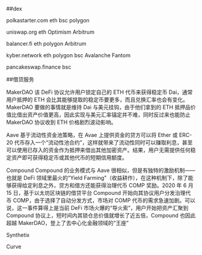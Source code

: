 ##dex

polkastarter.com   eth bsc polygon

uniswap.org       eth  Optimism Arbitrum

balancer.fi       eth  polygon Arbitrum

kyber.network      eth polygon bsc Avalanche Fantom

pancakeswap.finance    bsc


##借贷服务

MakerDAO
该 DeFi 协议允许用户锁定自己的 ETH 代币来获得稳定币 Dai，通常用户抵押的 ETH 会比其能够提取的稳定币要更多，而且兑换汇率也会有变化。MakerDAO 要做的事情就是维持 Dai 与美元挂钩，由于他们拿到的 ETH 抵押品价值比借出资产价值更高，因此实现与美元汇率锚定并不难，同时反过来也能防止 MakerDAO 协议收到 ETH 价格剧烈波动影响。

Aave 
基于流动性资金池策略，在 Avae 上提供资金的贷方可以将 Ether 或 ERC-20 代币存入一个“流动性池合约”，这样就带来了流动性同时可以赚取利息，甚至可以使用已存入的资金作为抵押来借出其他加密资产。结果，用户无需提供任何稳定资产即可获得稳定币或其他代币的短期信用额度。

Compound 
Compound 的业务模式与 Aave 很相似，但是有独特的激励机制——也就是 DeFi 领域里最火的“Yield Farming”（收益耕作），在这种机制下，除了能够获得给定利息之外，贷方和借方还能获得治理代币 COMP 奖励。2020 年 6 月 15 日，基于以太坊区块链的借贷平台 Compound 开始向其协议用户分发治理代币 COMP，由于选择了自动分发方式，市场对 COMP 代币的需求急速加剧。可以说，这一事件算得上是当前 DeFi 市场火爆的“导火索”，用户开始把资产汇聚到 Compound 协议上，短时间内其锁仓总价值就增长了近五倍，Compound 也因此超越 MakerDAO，登上了去中心化金融领域的“王座”

Synthetix

Curve 
